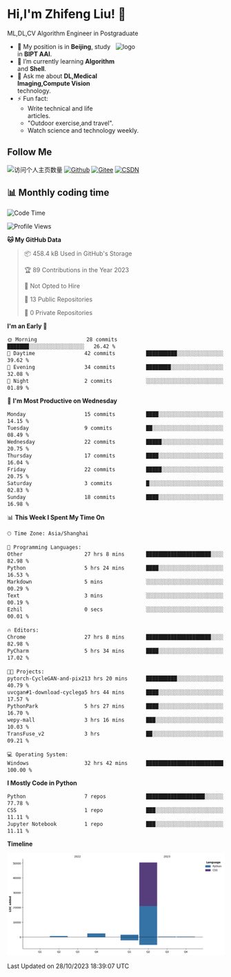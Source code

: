 <!--
**stonedada/stonedada** is a ✨ _special_ ✨ repository because its `README.md` (this file) appears on your GitHub profile.

Here are some ideas to get you started:

- 🔭 I’m currently working on ...
- 🌱 I’m currently learning ...
- 👯 I’m looking to collaborate on ...
- 🤔 I’m looking for help with ...
- 💬 Ask me about ...
- 📫 How to reach me: ...
- 😄 Pronouns: ...
- ⚡ Fun fact: ...
-->
# Hi,I'm Zhifeng Liu! 👋
ML,DL,CV Algorithm Engineer in Postgraduate

<img src="https://github-readme-stats-git-masterrstaa-rickstaa.vercel.app/api?username=stonedada&show_icons=true&count_private=true&theme=vue" alt="logo" height="160" align="right" width="50%" />

- 🔭 My position is in **Beijing**, study in **BIPT AAI**.
- 🌱 I’m currently learning **Algorithm** and **Shell**.
- 💬 Ask me about **DL,Medical Imaging,Compute Vision** technology.
- ⚡ Fun fact: 
  - Write technical and life articles.
  - "Outdoor exercise,and travel".
  - Watch science and technology weekly.

## Follow Me
![访问个人主页数量](https://komarev.com/ghpvc/?username=stonedada&color=green)
[![Github](https://img.shields.io/github/followers/stonedada?label=Github&style=social)](https://github.com/stonedada)
[![Gitee](https://img.shields.io/badge/-Gitee-EA4335?style=flat-square&logo=Gitee&logoColor=white)](https://gitee.com/liu-shitou)
[![CSDN](https://img.shields.io/badge/-CSDN-c14438?style=flat-square&logo=C&logoColor=white)](https://blog.csdn.net/weixin_43913261?type=blog)
<!--
## GitHub Infos

<img src="https://github-profile-trophy.vercel.app/?username=stonedada&theme=flat&column=7" alt="logo" height="160" align="center" style="margin: auto;" />
[![GitHub Streak](https://github-readme-streak-stats.herokuapp.com/?user=stonedada&theme=vue)](https://github.com/stonedada)

<a href="https://github.com/stonedada">
  <img src="https://github-readme-stats-git-masterrstaa-rickstaa.vercel.app/api/top-langs/?username=stonedada&layout=compact&theme=vue" />
</a>

[![Anser's wakatime stats](https://github-readme-stats.vercel.app/api/wakatime?username=stonedada&layout=compact&custom_title=Wakatime%20Stats%20(this%20week))](https://wakatime.com/@stonedada)
-->

## :bar_chart: Monthly coding time

<!--START_SECTION:waka-->
![Code Time](http://img.shields.io/badge/Code%20Time-549%20hrs%2034%20mins-blue)

![Profile Views](http://img.shields.io/badge/Profile%20Views-0-blue)

**🐱 My GitHub Data** 

> 📦 458.4 kB Used in GitHub's Storage 
 > 
> 🏆 89 Contributions in the Year 2023
 > 
> 🚫 Not Opted to Hire
 > 
> 📜 13 Public Repositories 
 > 
> 🔑 0 Private Repositories 
 > 
**I'm an Early 🐤** 

```text
🌞 Morning                28 commits          ███████░░░░░░░░░░░░░░░░░░   26.42 % 
🌆 Daytime                42 commits          ██████████░░░░░░░░░░░░░░░   39.62 % 
🌃 Evening                34 commits          ████████░░░░░░░░░░░░░░░░░   32.08 % 
🌙 Night                  2 commits           ░░░░░░░░░░░░░░░░░░░░░░░░░   01.89 % 
```
📅 **I'm Most Productive on Wednesday** 

```text
Monday                   15 commits          ████░░░░░░░░░░░░░░░░░░░░░   14.15 % 
Tuesday                  9 commits           ██░░░░░░░░░░░░░░░░░░░░░░░   08.49 % 
Wednesday                22 commits          █████░░░░░░░░░░░░░░░░░░░░   20.75 % 
Thursday                 17 commits          ████░░░░░░░░░░░░░░░░░░░░░   16.04 % 
Friday                   22 commits          █████░░░░░░░░░░░░░░░░░░░░   20.75 % 
Saturday                 3 commits           █░░░░░░░░░░░░░░░░░░░░░░░░   02.83 % 
Sunday                   18 commits          ████░░░░░░░░░░░░░░░░░░░░░   16.98 % 
```


📊 **This Week I Spent My Time On** 

```text
🕑︎ Time Zone: Asia/Shanghai

💬 Programming Languages: 
Other                    27 hrs 8 mins       █████████████████████░░░░   82.98 % 
Python                   5 hrs 24 mins       ████░░░░░░░░░░░░░░░░░░░░░   16.53 % 
Markdown                 5 mins              ░░░░░░░░░░░░░░░░░░░░░░░░░   00.29 % 
Text                     3 mins              ░░░░░░░░░░░░░░░░░░░░░░░░░   00.19 % 
Ezhil                    0 secs              ░░░░░░░░░░░░░░░░░░░░░░░░░   00.01 % 

🔥 Editors: 
Chrome                   27 hrs 8 mins       █████████████████████░░░░   82.98 % 
PyCharm                  5 hrs 34 mins       ████░░░░░░░░░░░░░░░░░░░░░   17.02 % 

🐱‍💻 Projects: 
pytorch-CycleGAN-and-pix213 hrs 20 mins      ██████████░░░░░░░░░░░░░░░   40.79 % 
uvcgan#1-download-cyclega5 hrs 44 mins       ████░░░░░░░░░░░░░░░░░░░░░   17.57 % 
PythonPark               5 hrs 27 mins       ████░░░░░░░░░░░░░░░░░░░░░   16.70 % 
wepy-mall                3 hrs 16 mins       ███░░░░░░░░░░░░░░░░░░░░░░   10.03 % 
TransFuse_v2             3 hrs               ██░░░░░░░░░░░░░░░░░░░░░░░   09.21 % 

💻 Operating System: 
Windows                  32 hrs 42 mins      █████████████████████████   100.00 % 
```

**I Mostly Code in Python** 

```text
Python                   7 repos             ███████████████████░░░░░░   77.78 % 
CSS                      1 repo              ███░░░░░░░░░░░░░░░░░░░░░░   11.11 % 
Jupyter Notebook         1 repo              ███░░░░░░░░░░░░░░░░░░░░░░   11.11 % 
```



**Timeline**

![Lines of Code chart](https://raw.githubusercontent.com/stonedada/stonedada/main/assets/bar_graph.png)


 Last Updated on 28/10/2023 18:39:07 UTC
<!--END_SECTION:waka-->